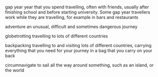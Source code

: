 gap year
year that you spend travelling, often with friends, usually after finishing school and before starting university. Some gap year travellers work while they are travelling, for example in bars and restaurants

adventure
an unusual, difficult and sometimes dangerous journey

globetrotting
travelling to lots of different countries

backpacking
travelling to and visiting lots of different countries, carrying everything that you need for your journey in a bag that you carry on your back

circumnavigate
to sail all the way around something, such as an island, or the world